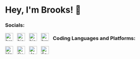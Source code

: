 # Hey, I'm Brooks! 👋

### Socials:

<a href="https://linkedin.com/in/brooks-jackson" target="blank"><img align="left" alt="brooks-jackson" width="26px" src="https://raw.githubusercontent.com/rahuldkjain/github-profile-readme-generator/master/src/images/icons/Social/linked-in-alt.svg" style="padding-right:10px;" /></a>
<a href="https://twitter.com/bjaxqq" target="blank"><img align="left" alt="bjaxqq" width="26px" src="https://raw.githubusercontent.com/rahuldkjain/github-profile-readme-generator/master/src/images/icons/Social/twitter.svg" style="padding-right:10px;" /></a>
<a href="https://discord.gg/bjaxqq#2552" target="blank"><img align="left" alt="bjaxqq#2552" width="26px" src="https://raw.githubusercontent.com/rahuldkjain/github-profile-readme-generator/master/src/images/icons/Social/discord.svg" style="padding-right:10px;" /></a>
<a href="https://instagram.com/brooks.a.jackson" target="blank"><img align="left" alt="brooks.a.jackson" width="26px" src="https://raw.githubusercontent.com/rahuldkjain/github-profile-readme-generator/master/src/images/icons/Social/instagram.svg" style="padding-right:10px;" /></a>

### Coding Languages and Platforms:

<img align="left" alt="Visual Studio Code" width="26px" src="https://cdn.jsdelivr.net/gh/devicons/devicon/icons/vscode/vscode-original.svg" style="padding-right:10px;" />
<img align="left" alt="C++" width="26px" src="https://cdn.jsdelivr.net/gh/devicons/devicon/icons/cplusplus/cplusplus-original.svg" style="padding-right:10px;" />
<img align="left" alt="Java" width="26px" src="https://cdn.jsdelivr.net/gh/devicons/devicon/icons/java/java-original.svg" style="padding-right:10px;" />
<img align="left" alt="Scala" width="26px" src="https://cdn.jsdelivr.net/gh/devicons/devicon/icons/scala/scala-original.svg" style="padding-right:10px;" />